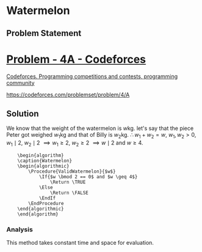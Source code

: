 # Watermelon
## Problem Statement
<div class="rich-link-card-container"><a class="rich-link-card" href="https://codeforces.com/problemset/problem/4/A" target="_blank">
	<div class="rich-link-image-container">
		<div class="rich-link-image" style="background-image: url('./codeforces.png')">
	</div>
	</div>
	<div class="rich-link-card-text">
		<h1 class="rich-link-card-title">Problem - 4A - Codeforces</h1>
		<p class="rich-link-card-description">
		Codeforces. Programming competitions and contests, programming community
		</p>
		<p class="rich-link-href">
		https://codeforces.com/problemset/problem/4/A
		</p>
	</div>
</a></div>

## Solution
We know that the weight of the watermelon is $w$kg. let's say that the piece Peter got weighed $w_{1}$kg and that of Billy is $w_{2}$kg. $\therefore w_{1}+w_{2}=w$, $w_{1},w_{2}>0$, $w_{1}\mid 2$, $w_{2}\mid 2$ $\implies w_{1} \geq 2$, $w_{2}\geq 2$ $\implies w\mid 2\text{ and } w\geq4$.

```pseudo
	\begin{algorithm}
	\caption{Watermelon}
	\begin{algorithmic}
		\Procedure{ValidWatermelon}{$w$}
			\If{$w \bmod 2 == 0$ and $w \geq 4$}
				\Return \TRUE
			\Else 
				\Return \FALSE
			\EndIf
		\EndProcedure
	\end{algorithmic}
	\end{algorithm}
```
### Analysis 
This method takes constant time and space for evaluation.